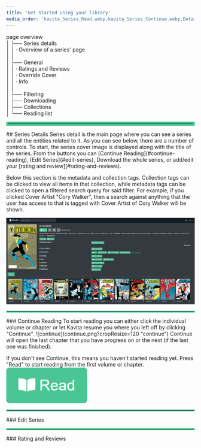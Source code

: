 ```yaml
---
title: 'Get Started using your library'
media_order: 'kavita_Series_Read.webp,kavita_Series_Continue.webp,Detail Page.webp,continue.png'
---
```


page overview<br/>
│    ├── Series details<br/>
│    │    · Overview of a series' page<br/>
│    │<br/>
│    ├── General<br/>
│    │    · Ratings and Reviews<br/>
│    │    · Override Cover<br/>
│    │    · Info<br/>
│    │   <br/>
│    ├── Filtering<br/>
│    ├── Downloading<br/>
│    ├── Collections<br/>
│    └── Reading list<br/>


<hr style="border:5px solid #4ac694"> </hr>
## Series Details
Series detail is the main page where you can see a series and all the entities related to it. As you can see below, there are a number of controls. To start, the series cover image is displayed along with the title of the series. From the buttons you can [Continue Reading](#continue-reading), [Edit Series](#edit-series), Download the whole series, or add/edit your [rating and review](#rating-and-reviews).

Below this section is the metadata and collection tags. Collection tags can be clicked to view all items in that collection, while metadata tags can be clicked to open a filtered search query for said filter. For example, if you clicked Cover Artist "Cory Walker", then a search against anything that the user has access to that is tagged with Cover Artist of Cory Walker will be shown.

![Detail%20Page](Detail%20Page.webp?cropResize=900,600 "Detail%20Page")

<hr style="border:2px solid #4ac694"> </hr>
### Continue Reading
To start reading you can either click the individual volume or chapter or let Kavita resume you where you left off by clicking "Continue".
![continue](continue.png?cropResize=120 "continue")
Continue will open the last chapter that you have progress on or the next (if the last one was finished). 

If you don't see Continue, this means you haven't started reading yet. Press "Read" to start reading from the first volume or chapter.![read](read.png?cropResize=120 "read")

<hr style="border:2px solid #4ac694"> </hr>
### Edit Series

<hr style="border:2px solid #4ac694"> </hr>
### Rating and Reviews
